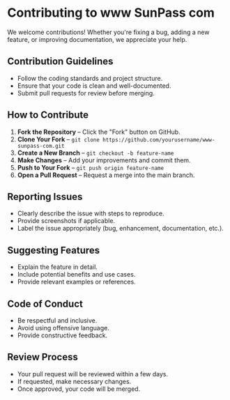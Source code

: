 # Contributing to www SunPass com

We welcome contributions! Whether you're fixing a bug, adding a new feature, or improving documentation, we appreciate your help.

## Contribution Guidelines

- Follow the coding standards and project structure.
- Ensure that your code is clean and well-documented.
- Submit pull requests for review before merging.

## How to Contribute

1. **Fork the Repository** – Click the "Fork" button on GitHub.
2. **Clone Your Fork** – `git clone https://github.com/yourusername/www-sunpass-com.git`
3. **Create a New Branch** – `git checkout -b feature-name`
4. **Make Changes** – Add your improvements and commit them.
5. **Push to Your Fork** – `git push origin feature-name`
6. **Open a Pull Request** – Request a merge into the main branch.

## Reporting Issues

- Clearly describe the issue with steps to reproduce.
- Provide screenshots if applicable.
- Label the issue appropriately (bug, enhancement, documentation, etc.).

## Suggesting Features

- Explain the feature in detail.
- Include potential benefits and use cases.
- Provide relevant examples or references.

## Code of Conduct

- Be respectful and inclusive.
- Avoid using offensive language.
- Provide constructive feedback.

## Review Process

- Your pull request will be reviewed within a few days.
- If requested, make necessary changes.
- Once approved, your code will be merged.
